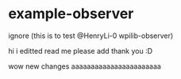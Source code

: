 # example-observer
ignore (this is to test @HenryLi-0 wpilib-observer)

hi i editted read me please add thank you :D

wow new changes
aaaaaaaaaaaaaaaaaaaaaaa
